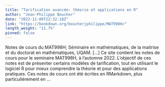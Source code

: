 ```yaml
---
title: "Tarification avancée: théorie et applications en R"
author: "Jean-Philippe Boucher"
date: "2022-11-09T22:32:18Z"
link: "https://bookdown.org/boucherjphilippe/MAT998H/"
length_weight: "11.7%"
pinned: false
---
```


Notes de cours du MAT998H; Séminaire en mathématiques, de la maitrise et du doctorat en mathématiques, UQAM. [...] Ce site contient les notes de cours pour le seminaire MAT998H, à l’automne 2022. L’objectif de ces notes est de présenter certains modèles de tarification, tout en utilisant le logiciel R pour mieux comprendre la théorie et pour des applications pratiques. Ces notes de cours ont été écrites en RMarkdown, plus particulièrement en ...
